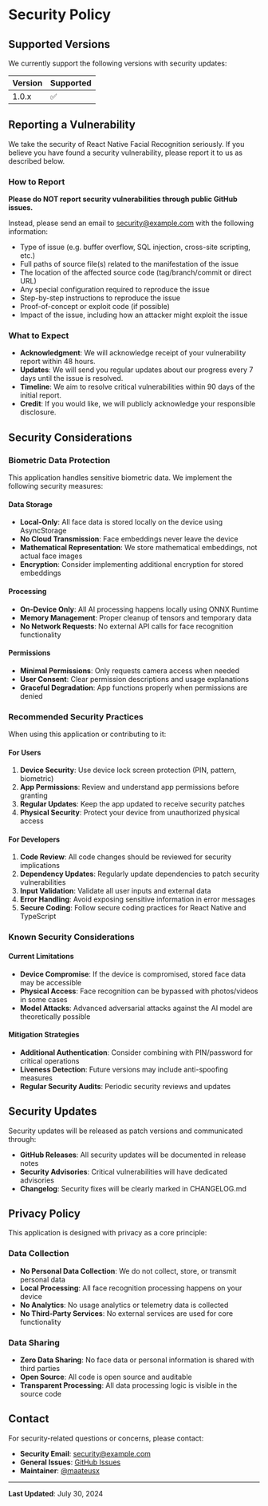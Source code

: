 # Security Policy

## Supported Versions

We currently support the following versions with security updates:

| Version | Supported          |
| ------- | ------------------ |
| 1.0.x   | :white_check_mark: |

## Reporting a Vulnerability

We take the security of React Native Facial Recognition seriously. If you believe you have found a security vulnerability, please report it to us as described below.

### How to Report

**Please do NOT report security vulnerabilities through public GitHub issues.**

Instead, please send an email to [security@example.com](mailto:security@example.com) with the following information:

- Type of issue (e.g. buffer overflow, SQL injection, cross-site scripting, etc.)
- Full paths of source file(s) related to the manifestation of the issue
- The location of the affected source code (tag/branch/commit or direct URL)
- Any special configuration required to reproduce the issue
- Step-by-step instructions to reproduce the issue
- Proof-of-concept or exploit code (if possible)
- Impact of the issue, including how an attacker might exploit the issue

### What to Expect

- **Acknowledgment**: We will acknowledge receipt of your vulnerability report within 48 hours.
- **Updates**: We will send you regular updates about our progress every 7 days until the issue is resolved.
- **Timeline**: We aim to resolve critical vulnerabilities within 90 days of the initial report.
- **Credit**: If you would like, we will publicly acknowledge your responsible disclosure.

## Security Considerations

### Biometric Data Protection

This application handles sensitive biometric data. We implement the following security measures:

#### Data Storage
- **Local-Only**: All face data is stored locally on the device using AsyncStorage
- **No Cloud Transmission**: Face embeddings never leave the device
- **Mathematical Representation**: We store mathematical embeddings, not actual face images
- **Encryption**: Consider implementing additional encryption for stored embeddings

#### Processing
- **On-Device Only**: All AI processing happens locally using ONNX Runtime
- **Memory Management**: Proper cleanup of tensors and temporary data
- **No Network Requests**: No external API calls for face recognition functionality

#### Permissions
- **Minimal Permissions**: Only requests camera access when needed
- **User Consent**: Clear permission descriptions and usage explanations
- **Graceful Degradation**: App functions properly when permissions are denied

### Recommended Security Practices

When using this application or contributing to it:

#### For Users
1. **Device Security**: Use device lock screen protection (PIN, pattern, biometric)
2. **App Permissions**: Review and understand app permissions before granting
3. **Regular Updates**: Keep the app updated to receive security patches
4. **Physical Security**: Protect your device from unauthorized physical access

#### For Developers
1. **Code Review**: All code changes should be reviewed for security implications
2. **Dependency Updates**: Regularly update dependencies to patch security vulnerabilities
3. **Input Validation**: Validate all user inputs and external data
4. **Error Handling**: Avoid exposing sensitive information in error messages
5. **Secure Coding**: Follow secure coding practices for React Native and TypeScript

### Known Security Considerations

#### Current Limitations
- **Device Compromise**: If the device is compromised, stored face data may be accessible
- **Physical Access**: Face recognition can be bypassed with photos/videos in some cases
- **Model Attacks**: Advanced adversarial attacks against the AI model are theoretically possible

#### Mitigation Strategies
- **Additional Authentication**: Consider combining with PIN/password for critical operations
- **Liveness Detection**: Future versions may include anti-spoofing measures
- **Regular Security Audits**: Periodic security reviews and updates

## Security Updates

Security updates will be released as patch versions and communicated through:

- **GitHub Releases**: All security updates will be documented in release notes
- **Security Advisories**: Critical vulnerabilities will have dedicated advisories
- **Changelog**: Security fixes will be clearly marked in CHANGELOG.md

## Privacy Policy

This application is designed with privacy as a core principle:

### Data Collection
- **No Personal Data Collection**: We do not collect, store, or transmit personal data
- **Local Processing**: All face recognition processing happens on your device
- **No Analytics**: No usage analytics or telemetry data is collected
- **No Third-Party Services**: No external services are used for core functionality

### Data Sharing
- **Zero Data Sharing**: No face data or personal information is shared with third parties
- **Open Source**: All code is open source and auditable
- **Transparent Processing**: All data processing logic is visible in the source code

## Contact

For security-related questions or concerns, please contact:

- **Security Email**: [security@example.com](mailto:security@example.com)
- **General Issues**: [GitHub Issues](https://github.com/maateusx/react-native-facial-recognition/issues)
- **Maintainer**: [@maateusx](https://github.com/maateusx)

---

**Last Updated**: July 30, 2024
